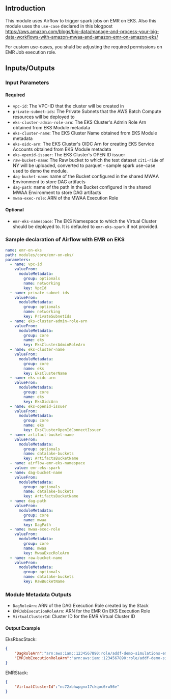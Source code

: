 ## Introduction

This module uses Airflow to trigger spark jobs on EMR on EKS. Also this module uses the `use-case` declared in this blogpost
https://aws.amazon.com/blogs/big-data/manage-and-process-your-big-data-workflows-with-amazon-mwaa-and-amazon-emr-on-amazon-eks/

For custom use-cases, you shuld be adjusting the required permissions on EMR Job execution role.

## Inputs/Outputs

### Input Parameters

#### Required

- `vpc-id`: The VPC-ID that the cluster will be created in
- `private-subnet-ids`: The Private Subnets that the AWS Batch Compute resources will be deployed to
- `eks-cluster-admin-role-arn`: The EKS Cluster's Admin Role Arn obtained from EKS Module metadata
- `eks-cluster-name`: The EKS Cluster Name obtained from EKS Module metadata
- `eks-oidc-arn`: The EKS Cluster's OIDC Arn for creating EKS Service Accounts obtained from EKS Module metadata
- `eks-openid-issuer`: The EKS Cluster's OPEN ID issuer
- `raw-bucket-name`: The Raw bucket to which the test dataset `citi-ride` of NY will be uploaded, converted to parquet - sample spark use-case used to demo the module.
- `dag-bucket-name`: name of the Bucket configured in the shared MWAA Environment to store DAG artifacts
- `dag-path`: name of the path in the Bucket configured in the shared MWAA Environment to store DAG artifacts
- `mwaa-exec-role`: ARN of the MWAA Execution Role

#### Optional

- `emr-eks-namespace`: The EKS Namespace to which the Virtual Cluster should be deployed to. It is defauled to `emr-eks-spark` if not provided.

### Sample declaration of Airflow with EMR on EKS

```yaml
name: emr-on-eks
path: modules/core/emr-on-eks/
parameters:
  - name: vpc-id
    valueFrom:
      moduleMetadata:
        group: optionals
        name: networking
        key: VpcId
  - name: private-subnet-ids
    valueFrom:
      moduleMetadata:
        group: optionals
        name: networking
        key: PrivateSubnetIds
  - name: eks-cluster-admin-role-arn
    valueFrom:
      moduleMetadata:
        group: core
        name: eks
        key: EksClusterAdminRoleArn
  - name: eks-cluster-name
    valueFrom:
      moduleMetadata:
        group: core
        name: eks
        key: EksClusterName
  - name: eks-oidc-arn
    valueFrom:
      moduleMetadata:
        group: core
        name: eks
        key: EksOidcArn
  - name: eks-openid-issuer
    valueFrom:
      moduleMetadata:
        group: core
        name: eks
        key: EksClusterOpenIdConnectIssuer
  - name: artifact-bucket-name
    valueFrom:
      moduleMetadata:
        group: optionals
        name: datalake-buckets
        key: ArtifactsBucketName
  - name: airflow-emr-eks-namespace
    value: emr-eks-spark
  - name: dag-bucket-name
    valueFrom:
      moduleMetadata:
        group: optionals
        name: datalake-buckets
        key: ArtifactsBucketName
  - name: dag-path
    valueFrom:
      moduleMetadata:
        group: core
        name: mwaa
        key: DagPath
  - name: mwaa-exec-role
    valueFrom:
      moduleMetadata:
        group: core
        name: mwaa
        key: MwaaExecRoleArn
  - name: raw-bucket-name
    valueFrom:
      moduleMetadata:
        group: optionals
        name: datalake-buckets
        key: RawBucketName
```

### Module Metadata Outputs

- `DagRoleArn`: ARN of the DAG Execution Role created by the Stack
- `EMRJobExecutionRoleArn`: ARN for the EMR On EKS Execution Role
- `VirtualClusterId`: Cluster ID for the EMR Virtual Cluster ID

#### Output Example

EksRbacStack:

```json
{
    "DagRoleArn":"arn:aws:iam::1234567890:role/addf-demo-simulations-emr-on-eks-dag-role",
    "EMRJobExecutionRoleArn":"arn:aws:iam::1234567890:role/addf-demo-simulations-emr-addfdemosimulationsemroE-195BFLP7OJ4UF"
}
```

EMRStack:

```json
{
    "VirtualClusterId":"nc72xbhwpgnx17ckqoc6rw56e"
}
